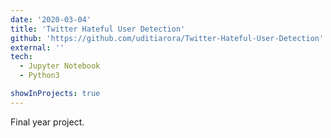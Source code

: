 ```yaml
---
date: '2020-03-04'
title: 'Twitter Hateful User Detection'
github: 'https://github.com/uditiarora/Twitter-Hateful-User-Detection'
external: ''
tech:
  - Jupyter Notebook
  - Python3

showInProjects: true
---
```


Final year project.
